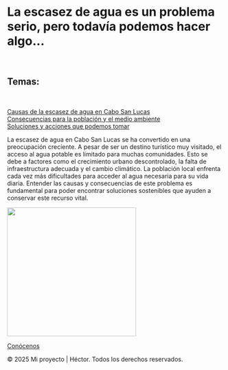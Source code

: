 <!DOCTYPE html>
<html>
<head>
  <title>La escasez de agua</title>
  
</head>
<body>

  <h1>La escasez de agua es un problema serio, pero todavía podemos hacer algo...</h1>
  <br>
  <h2>Temas:</h2>
  <br>

  <a href="https://hectoryyy.github.io/pagina1.html"> Causas de la escasez de agua en Cabo San Lucas</a>
  <br>
  <a href="https://hectoryyy.github.io/pagina2.html"> Consecuencias para la población y el medio ambiente</a>
  <br>
  <a href="https://hectoryyy.github.io/pagina3.html"> Soluciones y acciones que podemos tomar</a>

  <p>
    La escasez de agua en Cabo San Lucas se ha convertido en una preocupación creciente. A pesar de ser un destino turístico muy visitado, el acceso al agua potable es limitado para muchas comunidades. Esto se debe a factores como el crecimiento urbano descontrolado, la falta de infraestructura adecuada y el cambio climático. La población local enfrenta cada vez más dificultades para acceder al agua necesaria para su vida diaria. Entender las causas y consecuencias de este problema es fundamental para poder encontrar soluciones sostenibles que ayuden a conservar este recurso vital.
  </p>

  <img src="https://hectoryyy.github.io/IMG_8758.jpeg" width="300">
  <br>

  <a href="https://hectoryyy.github.io/acerca.html">Conócenos</a>

  <footer>
    <p>&copy; 2025 Mi proyecto | Héctor. Todos los derechos reservados.</p>
  </footer>

</body>
</html>
